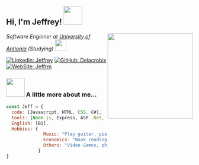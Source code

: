 <h2> Hi, I'm Jeffrey! <img src="https://media.giphy.com/media/VOoHZQ5TfMGQmuAdtV/giphy.gif" width="50"></h2>
<img align='right' src="https://media.giphy.com/media/JCElwGNuZDy9L8POtZ/giphy.gif" width="230">
<p><em>Software Enginner at <a href="https://www.udea.edu.co">University of Antioqia</a> (Studying) <img src="https://media.giphy.com/media/Sh7FMlRTsgB8lO8WKJ/giphy.gif" width="30">
</em></p>

[![Linkedin: Jeffrey](https://img.shields.io/badge/-Jeffrey-blue?style=flat-square&logo=Linkedin&logoColor=white&link=https://www.linkedin.com/in/jeffrey-s-rengifo-marin-b2573722a/)](https://www.linkedin.com/in/jeffrey-s-rengifo-marin-b2573722a/)
[![GitHub: Delacrobix](https://img.shields.io/github/followers/Delacrobix?label=follow&style=social)](https://github.com/Delacrobix)
[![WebSite: Jeffrm](https://img.shields.io/badge/-Personal%20website-yellowgreen)](https://jeffrm.ga)


### <img src="https://media.giphy.com/media/9PrFY6INWWTNORgp2P/giphy.gif" width="50"> A little more about me...  

```javascript
const Jeff = {
  code: [Javascript, HTML, CSS, C#],
  tools: [Node.js, Express, ASP .Net, MongoDB, MySQL],
  English: [B1],
  Hobbies: {
              Music: "Play guitar, piano and sing",
              Economics: "Book reading",
              Others: "Video Games, photografy"
            }
}
